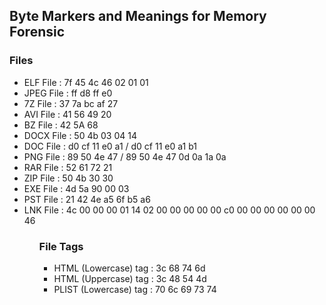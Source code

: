 <h2>Byte Markers and Meanings for Memory Forensic</h2>

<h3>Files</h3>
<ul>
<li>ELF File : 7f 45 4c 46 02 01 01</li>
<li>JPEG File : ff d8 ff e0</li>
<li>7Z File : 37 7a bc af 27</li>
<li>AVI File : 41 56 49 20</li>
<li>BZ File : 42 5A 68</li>
<li>DOCX File : 50 4b 03 04 14</li>
<li>DOC File : d0 cf 11 e0 a1 / d0 cf 11 e0 a1 b1</li>
<li>PNG File : 89 50 4e 47 / 89 50 4e 47 0d 0a 1a 0a</li>
<li>RAR File : 52 61 72 21</li>
<li>ZIP File : 50 4b 30 30</li>
<li>EXE File : 4d 5a 90 00 03</li>
<li>PST File : 21 42 4e a5 6f b5 a6</li>
<li>LNK File : 4c 00 00 00 01 14 02 00 00 00 00 00 c0 00 00 00 00 00 00 46</li>
<ul>

<h3>File Tags</h3>
<ul>
<li>HTML (Lowercase) tag : 3c 68 74 6d</li>
<li>HTML (Uppercase) tag : 3c 48 54 4d</li>
<li>PLIST (Lowercase) tag : 70 6c 69 73 74</li>
</ul>
